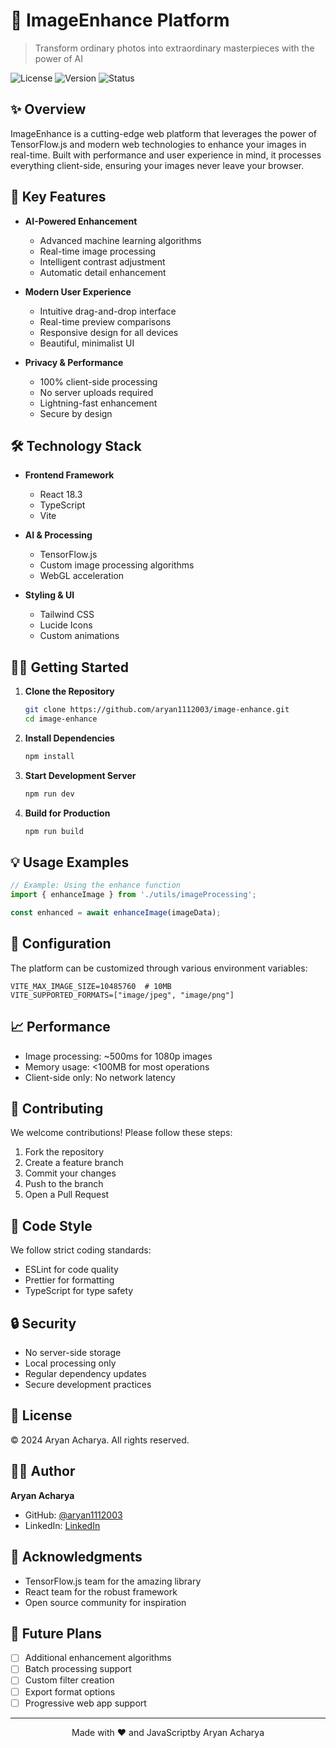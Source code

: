 # 🎨 ImageEnhance Platform

> Transform ordinary photos into extraordinary masterpieces with the power of AI

![License](https://img.shields.io/badge/license-MIT-blue.svg)
![Version](https://img.shields.io/badge/version-1.0.0-green.svg)
![Status](https://img.shields.io/badge/status-production-green.svg)

## ✨ Overview

ImageEnhance is a cutting-edge web platform that leverages the power of TensorFlow.js and modern web technologies to enhance your images in real-time. Built with performance and user experience in mind, it processes everything client-side, ensuring your images never leave your browser.

## 🚀 Key Features

- **AI-Powered Enhancement**
  - Advanced machine learning algorithms
  - Real-time image processing
  - Intelligent contrast adjustment
  - Automatic detail enhancement

- **Modern User Experience**
  - Intuitive drag-and-drop interface
  - Real-time preview comparisons
  - Responsive design for all devices
  - Beautiful, minimalist UI

- **Privacy & Performance**
  - 100% client-side processing
  - No server uploads required
  - Lightning-fast enhancement
  - Secure by design

## 🛠️ Technology Stack

- **Frontend Framework**
  - React 18.3
  - TypeScript
  - Vite

- **AI & Processing**
  - TensorFlow.js
  - Custom image processing algorithms
  - WebGL acceleration

- **Styling & UI**
  - Tailwind CSS
  - Lucide Icons
  - Custom animations

## 🏃‍♂️ Getting Started

1. **Clone the Repository**
   ```bash
   git clone https://github.com/aryan1112003/image-enhance.git
   cd image-enhance
   ```

2. **Install Dependencies**
   ```bash
   npm install
   ```

3. **Start Development Server**
   ```bash
   npm run dev
   ```

4. **Build for Production**
   ```bash
   npm run build
   ```

## 💡 Usage Examples

```typescript
// Example: Using the enhance function
import { enhanceImage } from './utils/imageProcessing';

const enhanced = await enhanceImage(imageData);
```

## 🔧 Configuration

The platform can be customized through various environment variables:

```env
VITE_MAX_IMAGE_SIZE=10485760  # 10MB
VITE_SUPPORTED_FORMATS=["image/jpeg", "image/png"]
```

## 📈 Performance

- Image processing: ~500ms for 1080p images
- Memory usage: <100MB for most operations
- Client-side only: No network latency

## 🤝 Contributing

We welcome contributions! Please follow these steps:

1. Fork the repository
2. Create a feature branch
3. Commit your changes
4. Push to the branch
5. Open a Pull Request

## 📝 Code Style

We follow strict coding standards:
- ESLint for code quality
- Prettier for formatting
- TypeScript for type safety

## 🔒 Security

- No server-side storage
- Local processing only
- Regular dependency updates
- Secure development practices

## 📜 License

© 2024 Aryan Acharya. All rights reserved.

## 👨‍💻 Author

**Aryan Acharya**
- GitHub: [@aryan1112003](https://github.com/aryan1112003)
- LinkedIn: [LinkedIn](https://www.linkedin.com/in/aryan-acharya-9b939b316/)

## 🙏 Acknowledgments

- TensorFlow.js team for the amazing library
- React team for the robust framework
- Open source community for inspiration

## 🔮 Future Plans

- [ ] Additional enhancement algorithms
- [ ] Batch processing support
- [ ] Custom filter creation
- [ ] Export format options
- [ ] Progressive web app support

---

<p align="center">Made with ❤️ and JavaScriptby Aryan Acharya</p>
